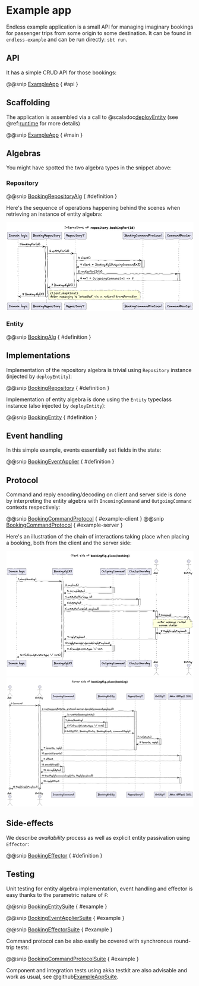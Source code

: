 # Example app

Endless example application is a small API for managing imaginary bookings for passenger trips from some origin to some destination. It can be found in `endless-example` and can be run directly: `sbt run`. 

## API
It has a simple CRUD API for those bookings:

@@snip [ExampleApp](/example/src/main/scala/endless/example/ExampleApp.scala) { #api }

## Scaffolding
The application is assembled via a call to @scaladoc[deployEntity](endless.runtime.akka.Deployer.deployEntity) (see @ref:[runtime](runtime.md) for more details)

@@snip [ExampleApp](/example/src/main/scala/endless/example/ExampleApp.scala) { #main }

## Algebras
You might have spotted the two algebra types in the snippet above: 

### Repository

@@snip [BookingRepositoryAlg](/example/src/main/scala/endless/example/algebra/BookingRepositoryAlg.scala) { #definition }

Here's the sequence of operations happening behind the scenes when retrieving an instance of entity algebra: 

<img src="sequences/BookingRepository.png"/>

### Entity

@@snip [BookingAlg](/example/src/main/scala/endless/example/algebra/BookingAlg.scala) { #definition }

## Implementations
Implementation of the repository algebra is trivial using `Repository` instance (injected by `deployEntity`):

@@snip [BookingRepository](/example/src/main/scala/endless/example/logic/BookingRepository.scala) { #definition }

Implementation of entity algebra is done using the `Entity` typeclass instance (also injected by `deployEntity`):

@@snip [BookingEntity](/example/src/main/scala/endless/example/logic/BookingEntity.scala) { #definition }

## Event handling 

In this simple example, events essentially set fields in the state:

@@snip [BookingEventApplier](/example/src/main/scala/endless/example/logic/BookingEventApplier.scala) { #definition }

## Protocol
Command and reply encoding/decoding on client and server side is done by interpreting the entity algebra with `IncomingCommand` and `OutgoingCommand` contexts respectively:

@@snip [BookingCommandProtocol](/example/src/main/scala/endless/example/protocol/BookingCommandProtocol.scala) { #example-client }
@@snip [BookingCommandProtocol](/example/src/main/scala/endless/example/protocol/BookingCommandProtocol.scala) { #example-server }

Here's an illustration of the chain of interactions taking place when placing a booking, both from the client and the server side:

<img src="sequences/PlaceBookingClient.png"/>
<img src="sequences/PlaceBookingServer.png"/>

## Side-effects
We describe *availability* process as well as explicit entity passivation using `Effector`: 

@@snip [BookingEffector](/example/src/main/scala/endless/example/logic/BookingEffector.scala) { #definition }

## Testing

Unit testing for entity algebra implementation, event handling and effector is easy thanks to the parametric nature of `F`:   

@@snip [BookingEntitySuite](/example/src/test/scala/endless/example/logic/BookingEntitySuite.scala) { #example }

@@snip [BookingEventApplierSuite](/example/src/test/scala/endless/example/logic/BookingEventApplierSuite.scala) { #example }

@@snip [BookingEffectorSuite](/example/src/test/scala/endless/example/logic/BookingEffectorSuite.scala) { #example }

Command protocol can be also easily be covered with synchronous round-trip tests:

@@snip [BookingCommandProtocolSuite](/example/src/test/scala/endless/example/protocol/BookingCommandProtocolSuite.scala) { #example }

Component and integration tests using akka testkit are also advisable and work as usual, see @github[ExampleAppSuite](/example/src/test/scala/endless/example/ExampleAppSuite.scala).